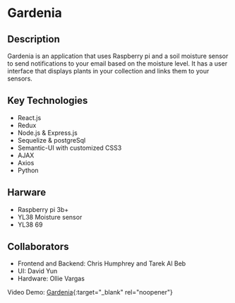 <h1>Gardenia</h1>

<h2>Description</h2>
Gardenia is an application that uses Raspberry pi and a soil moisture sensor to send notifications to your email based on the moisture level.
It has a user interface that displays plants in your collection and links them to your sensors.

## Key Technologies
 * React.js
 * Redux
 * Node.js & Express.js
 * Sequelize & postgreSql
 * Semantic-UI with customized CSS3
 * AJAX
 * Axios
 * Python

 ## Harware
 * Raspberry pi 3b+
 * YL38 Moisture sensor
 * YL38 69 

## Collaborators
 * Frontend and Backend: Chris Humphrey and Tarek Al Beb
 * UI: David Yun 
 * Hardware: Ollie Vargas 

 Video Demo: [Gardenia](https://drive.google.com/open?id=1z_gcBlMEFkolejzxaPdzpK7sv8M6Agpg){:target="_blank" rel="noopener"}